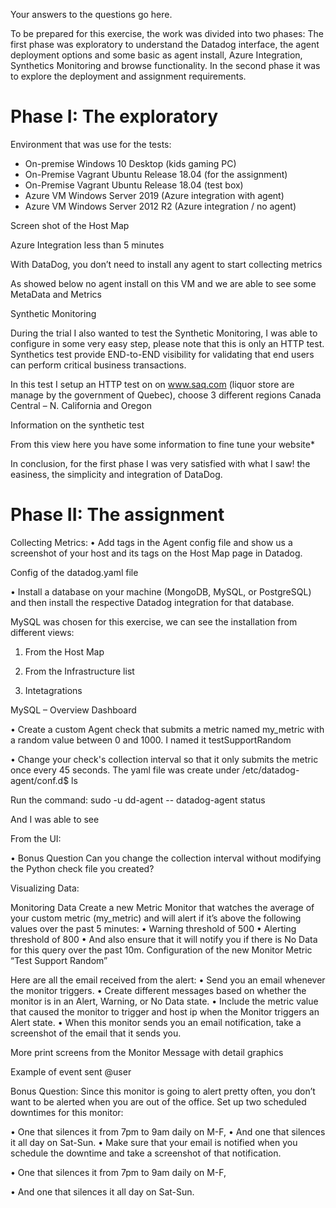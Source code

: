 Your answers to the questions go here.


To be prepared for this exercise, the work was divided into two phases: The first phase was exploratory to understand the Datadog interface, the agent deployment options and some basic as agent install, Azure Integration, Synthetics Monitoring and browse functionality. In the second phase it was to explore the deployment and assignment requirements.

# Phase I: The exploratory

Environment that was use for the tests:

- On-premise 		 Windows 10 Desktop (kids gaming PC)
- On-Premise		  Vagrant Ubuntu Release 18.04  (for the assignment)
- On-Premise 		 Vagrant Ubuntu  Release 18.04 (test box)   
- Azure VM 		   Windows Server 2019 (Azure integration with agent) 
- Azure VM		    Windows Server 2012 R2 (Azure integration / no agent)


Screen shot of the Host Map
 

Azure Integration less than 5 minutes
 


 
With DataDog, you don’t need to install any agent to start collecting metrics

As showed below no agent install on this VM and we are able to see some MetaData and Metrics
 



Synthetic Monitoring

During the trial I also wanted to test the Synthetic Monitoring, I was able to configure in some very easy step, please note that this is only an HTTP test. Synthetics test provide END-to-END visibility for validating that end users can perform critical business transactions.

In this test I setup an HTTP test on on www.saq.com (liquor store are manage by the government of Quebec), choose 3 different regions Canada Central – N. California and Oregon
 







Information on the synthetic test
 

From this view here you have some information to fine tune your website*
 
In conclusion, for the first phase I was very satisfied with what I saw! the easiness, the simplicity and integration of DataDog. 





# Phase II: The assignment

Collecting Metrics:
•	Add tags in the Agent config file and show us a screenshot of your host and its tags on the Host Map page in Datadog.

 

Config of the datadog.yaml file
 

•	Install a database on your machine (MongoDB, MySQL, or PostgreSQL) and then install the respective Datadog integration for that database.

MySQL was chosen for this exercise, we can see the installation from different views:
1.	From the Host Map

 

2.	From the Infrastructure list 

 


3.	Intetagrations
 

MySQL – Overview Dashboard
 


•	Create a custom Agent check that submits a metric named my_metric with a random value between 0 and 1000. I named it testSupportRandom

 

•	Change your check's collection interval so that it only submits the metric once every 45 seconds.
The yaml file was create under /etc/datadog-agent/conf.d$ ls
 

 

Run the command:
sudo -u dd-agent -- datadog-agent status

And I was able to see 
 

From the UI:
 


•	Bonus Question Can you change the collection interval without modifying the Python check file you created?


Visualizing Data:



Monitoring Data
Create a new Metric Monitor that watches the average of your custom metric (my_metric) and will alert if it’s above the following values over the past 5 minutes:
•	Warning threshold of 500
•	Alerting threshold of 800
•	And also ensure that it will notify you if there is No Data for this query over the past 10m.
Configuration of the new Monitor Metric “Test Support Random”
 
 

Here are all the email received from the alert:
•	Send you an email whenever the monitor triggers.
•	Create different messages based on whether the monitor is in an Alert, Warning, or No Data state.
•	Include the metric value that caused the monitor to trigger and host ip when the Monitor triggers an Alert state.
•	When this monitor sends you an email notification, take a screenshot of the email that it sends you.



 

 

 
 

More print screens from the Monitor Message with detail graphics

 

 

 

Example of event sent @user
 



Bonus Question: Since this monitor is going to alert pretty often, you don’t want to be alerted when you are out of the office. Set up two scheduled downtimes for this monitor:

•	One that silences it from 7pm to 9am daily on M-F,
•	And one that silences it all day on Sat-Sun.
•	Make sure that your email is notified when you schedule the downtime and take a screenshot of that notification.






•	One that silences it from 7pm to 9am daily on M-F,
 

 

•	And one that silences it all day on Sat-Sun.
 
 

